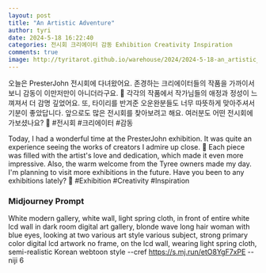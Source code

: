 ```yaml
---
layout: post
title: "An Artistic Adventure"
author: tyri
date: 2024-5-18 16:22:40
categories: 전시회 크리에이터 감동 Exhibition Creativity Inspiration
comments: true
image: http://tyritarot.github.io/warehouse/2024/2024-5-18-an_artistic_adventure_title.png
---
```


오늘은 PresterJohn 전시회에 다녀왔어요. 존경하는 크리에이터들의 작품을 가까이서 보니 감동이 이만저만이 아니더라구요. 🎨 각각의 작품에서 작가님들의 애정과 정성이 느껴져서 더 감명 깊었어요. 또, 타이리를 반겨준 오운완분들도 너무 따뜻하게 맞아주셔서 기분이 좋았답니다. 앞으로도 많은 전시회를 찾아보려고 해요. 여러분도 어떤 전시회에 가보셨나요? 🌼 #전시회 #크리에이터 #감동

Today, I had a wonderful time at the PresterJohn exhibition. It was quite an experience seeing the works of creators I admire up close. 🎨 Each piece was filled with the artist's love and dedication, which made it even more impressive. Also, the warm welcome from the Tyree owners made my day. I'm planning to visit more exhibitions in the future. Have you been to any exhibitions lately? 🌼 #Exhibition #Creativity #Inspiration

### Midjourney Prompt

White modern gallery, white wall, light spring cloth, in front of entire white lcd wall in dark room digital art gallery, blonde wave long hair woman with blue eyes, looking at two various art style various subject, strong primary color digital lcd artwork no frame, on the lcd wall, wearing light spring cloth, semi-realistic Korean webtoon style --cref <https://s.mj.run/etO8YgF7xPE> --niji 6

